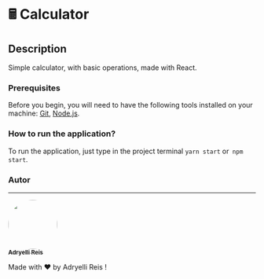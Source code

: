 # 🖩 Calculator

## Description
Simple calculator, with basic operations, made with React.
### Prerequisites

Before you begin, you will need to have the following tools installed on your machine:
[Git](https://git-scm.com), [Node.js](https://nodejs.org/en/). 

### How to run the application?

To run the application, just type in the project terminal `yarn start` or` npm start`.

###  Autor
---
<a href="https://www.instagram.com/adryelli_reis/">
<img style = "border-radius: 50%;" src = "https://instagram.faju16-1.fna.fbcdn.net/v/t51.2885-19/s150x150/134828229_2905638926426236_6250916852221421335_n.jpg?_nc_ht=instagram.faju16-1.fna.fbcdn.net&_nc_ohc=VnrMA0MwDWwAX_psZiR&tp=1&oh=442c31bf56ecdd97400f45ca377df0f3&oe=602F7163" width = "100px;" alt = "" />
 <br />
 <sub> <b> Adryelli Reis </b> </sub> </a> 


Made with ❤️ by Adryelli Reis !



